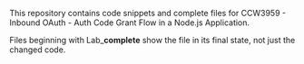 This repository contains code snippets and complete files for CCW3959 - Inbound OAuth - Auth Code Grant Flow in a Node.js Application. 

Files beginning with Lab<number>_**complete** show the file in its final state, not just the changed code. 